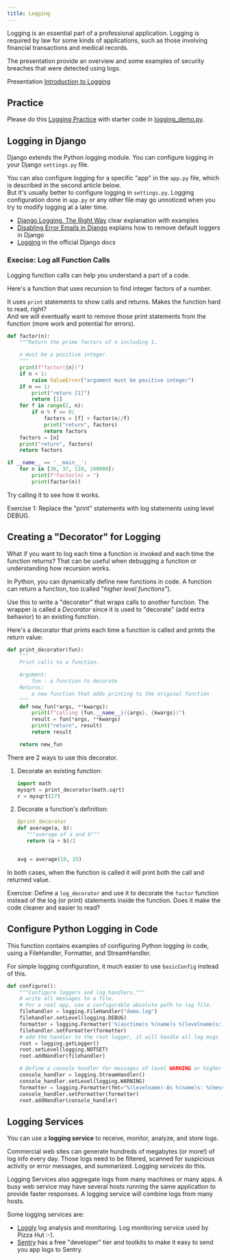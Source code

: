 ```yaml
---
title: Logging
---
```


Logging is an essential part of a professional application.
Logging is required by law for some kinds of applications,
such as those involving financial transactions and medical records.

The presentation provide an overview and some examples of security
breaches that were detected using logs.

Presentation [Introduction to Logging](Logging.pdf)

## Practice

Please do this [Logging Practice](logging-practice)
with starter code in [logging_demo.py](logging_demo.py).

## Logging in Django

Django extends the Python logging module.
You can configure logging in your Django `settings.py` file.

You can also configure logging for a specific "app" in the `app.py` file, 
which is described in the second article below.  
But it's usually better to configure logging in `settings.py`.
Logging configuration done in `app.py` or any other file may
go unnoticed when you try to modify logging at a later time.

* [Django Logging, The Right Way](https://lincolnloop.com/blog/django-logging-right-way/) clear explanation with examples
* [Disabling Error Emails in Django](https://lincolnloop.com/blog/disabling-error-emails-django/) explains how to remove default loggers in Django
* [Logging](https://docs.djangoproject.com/en/3.1/topics/logging/) in the official Django docs

### Execise: Log all Function Calls

Logging function calls can help you understand a part of a code.

Here's a function that uses recursion to find integer factors
of a number.

It uses `print` statements to show calls and returns.
Makes the function hard to read, right?  
And we will eventually want to remove those print statements
from the function (more work and potential for errors).

```python
def factor(n):
    """Return the prime factors of n including 1.  

    n must be a positive integer.
    """
    print(f"factor({n})")
    if n < 1:
        raise ValueError("argument must be positive integer")
    if n == 1:
        print("return [1]") 
        return [1]
    for f in range(2, n):
        if n % f == 0:
            factors = [f] + factor(n//f)
            print("return", factors)
            return factors
    factors = [n]
    print("return", factors)
    return factors

if __name__ == '__main__':
    for n in [36, 37, 110, 240000]:
        print(f"factor(n) = ")
        print(factor(n))
```

Try calling it to see how it works.

Exercise 1: Replace the "print" statements with log statements using level DEBUG.


## Creating a "Decorator" for Logging

What if you want to log each time a function is invoked and each time the function returns? That can be useful when debugging a function or understanding how recursion works.

In Python, you can dynamically define new functions in code.
A function can return a function, too (called "*higher level functions*").

Use this to write a "decorator" that wraps calls to another function.
The wrapper is called a *Decorator* since it is used to "decorate" (add extra behavior) to an existing function.

Here's a decorator that prints each time a function is called and prints the return value:

```python
def print_decorator(fun):
    """
    Print calls to a function.

    Argument:
        fun - a function to decorate
    Returns:
        a new function that adds printing to the original function
    """
    def new_fun(*args, **kwargs):
        print(f"calling {fun.__name__}({args}, {kwargs})")
        result = fun(*args, **kwargs)
        print("return", result)
        return result

    return new_fun
```

There are 2 ways to use this decorator.

1. Decorate an existing function:
   ```python
   import math
   mysqrt = print_decorator(math.sqrt)
   r = mysqrt(27)
   ```

2. Decorate a function's definition:
   ```python
   @print_decorator
   def average(a, b):
      """average of a and b"""
      return (a + b)/2


   avg = average(10, 25)
   ```

In both cases, when the function is called it will print both the call and returned value.

Exercise: Define a `log_decorator` and use it to decorate the `factor` function instead of the log (or print) statements inside the function. 
Does it make the code cleaner and easier to read?


## Configure Python Logging in Code

This function contains examples of configuring Python logging in code,
using a FileHandler, Formatter, and StreamHandler.

For simple logging configuration, it much easier to use `basicConfig`
instead of this.

```python
def configure():
    """Configure loggers and log handlers."""
    # write all messages to a file.
    # For a real app, use a configurable absolute path to log file.
    filehandler = logging.FileHandler("demo.log")
    filehandler.setLevel(logging.DEBUG)
    formatter = logging.Formatter('%(asctime)s %(name)s %(levelname)s: %(message)s')
    filehandler.setFormatter(formatter)
    # add the handler to the root logger, it will handle all log msgs
    root = logging.getLogger()
    root.setLevel(logging.NOTSET)
    root.addHandler(filehandler)

    # Define a console handler for messages of level WARNING or higher
    console_handler = logging.StreamHandler()
    console_handler.setLevel(logging.WARNING)
    formatter = logging.Formatter(fmt="%(levelname)-8s %(name)s: %(message)s")
    console_handler.setFormatter(formatter)
    root.addHandler(console_handler)
```


## Logging Services

You can use a **logging service** to receive, monitor, analyze, and store logs.

Commercial web sites can generate hundreds of megabytes (or more!) of log info every day.  Those logs need to be filtered, scanned for suspicious activity or error messages, and summarized.  Logging services do this. 

Logging Services also aggregate logs from many machines or many apps. A busy web service may have several hosts running the same application to provide faster responses. A logging service will combine logs from many hosts.

Some logging services are:

* [Loggly](https://loggly.com) log analysis and monitoring. Log monitoring service used by Pizza Hut :-).
* [Sentry](https://sentry.io) has a free "developer" tier and toolkits to make it easy to send you app logs to Sentry.

